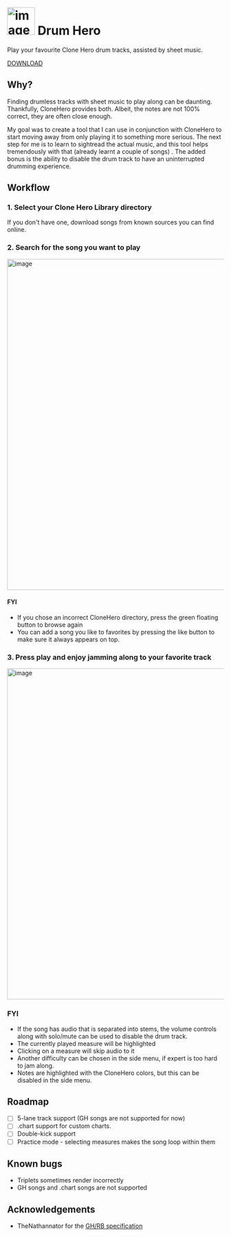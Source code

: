 # <img width="64" alt="image" src="https://github.com/peancored/drum-hero/assets/5630034/968da3e0-11e7-4e99-94e3-4aa8df19dc38"> Drum Hero

Play your favourite Clone Hero drum tracks, assisted by sheet music.

[DOWNLOAD](https://github.com/peancored/drum-hero/releases/tag/v0.1.0)

## Why?

Finding drumless tracks with sheet music to play along can be daunting. Thankfully, CloneHero provides both. Albeit, the notes are not 100% correct, they are often close enough. 

My goal was to create a tool that I can use in conjunction with CloneHero to start moving away from only playing it to something more serious. The next step for me is to learn to sightread the actual music, and this tool helps tremendously with that (already learnt a couple of songs) . The added bonus is the ability to disable the drum track to have an uninterrupted drumming experience.

## Workflow

### 1. Select your Clone Hero Library directory
If you don't have one, download songs from known sources you can find online.

### 2. Search for the song you want to play
<img width="768" alt="image" src="https://github.com/peancored/drum-hero/assets/5630034/b2b1cd66-9fda-4a38-855e-52b0646b013c">

#### FYI
* If you chose an incorrect CloneHero directory, press the green floating button to browse again
* You can add a song you like to favorites by pressing the like button to make sure it always appears on top.

### 3. Press play and enjoy jamming along to your favorite track
<img width="768" alt="image" src="https://github.com/peancored/drum-hero/assets/5630034/468d9511-0014-4b43-b029-3ec583be269f">

### FYI
* If the song has audio that is separated into stems, the volume controls along with solo/mute can be used to disable the drum track.
* The currently played measure will be highlighted
* Clicking on a measure will skip audio to it
* Another difficulty can be chosen in the side menu, if expert is too hard to jam along.
* Notes are highlighted with the CloneHero colors, but this can be disabled in the side menu.

## Roadmap

- [ ] 5-lane track support (GH songs are not supported for now)
- [ ] .chart support for custom charts.
- [ ] Double-kick support
- [ ] Practice mode - selecting measures makes the song loop within them

## Known bugs

* Triplets sometimes render incorrectly
* GH songs and .chart songs are not supported

## Acknowledgements

* TheNathannator for the [GH/RB specification](https://github.com/TheNathannator/GuitarGame_ChartFormats)
